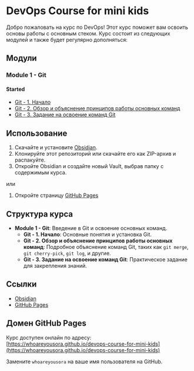 # DevOps Course for mini kids

Добро пожаловать на курс по DevOps! Этот курс поможет вам освоить основы работы с основным стеком. Курс состоит из следующих модулей и также будет регулярно дополняться:

## Модули

### Module 1 - Git

#### Started
- [Git - 1. Начало](module%201%20-%20git/started/Git%20-%201.%20Начало.md)
- [Git - 2. Обзор и объяснение принципов работы основных команд](https://github.com/whoareyousora/devops-course-for-mini-kids/blob/main/module%201%20-%20git/started/Git%20-%202.%D0%9E%D0%B1%D0%B7%D0%BE%D1%80%20%D0%B8%20%D0%BE%D0%B1%D1%8A%D1%8F%D1%81%D0%BD%D0%B5%D0%BD%D0%B8%D0%B5%20%D0%BF%D1%80%D0%B8%D0%BD%D1%86%D0%B8%D0%BF%D0%BE%D0%B2%20%D1%80%D0%B0%D0%B1%D0%BE%D1%82%D1%8B%20%D0%BE%D1%81%D0%BD%D0%BE%D0%B2%D0%BD%D1%8B%D1%85%20%D0%BA%D0%BE%D0%BC%D0%B0%D0%BD%D0%B4.md)
- [Git - 3. Задание на освоение команд Git](https://github.com/whoareyousora/devops-course-for-mini-kids/blob/main/module%201%20-%20git/started/Git%20-%203.%D0%97%D0%B0%D0%B4%D0%B0%D0%BD%D0%B8%D0%B5%20%D0%BD%D0%B0%20%D0%BE%D1%81%D0%B2%D0%BE%D0%B5%D0%BD%D0%B8%D0%B5%20%D0%BA%D0%BE%D0%BC%D0%B0%D0%BD%D0%B4%20Git.md)

## Использование

1. Скачайте и установите [Obsidian](https://obsidian.md/).
2. Клонируйте этот репозиторий или скачайте его как ZIP-архив и распакуйте.
3. Откройте Obsidian и создайте новый Vault, выбрав папку с содержимым курса.

или

1. Откройте страницу [GitHub Pages](https://pages.github.com/)

## Структура курса

- **Module 1 - Git**: Введение в Git и освоение основных команд.
  - **Git - 1. Начало**: Основные понятия и установка Git.
  - **Git - 2. Обзор и объяснение принципов работы основных команд**: Подробное объяснение команд Git, таких как `git merge`, `git cherry-pick`, `git log`, и другие.
  - **Git - 3. Задание на освоение команд Git**: Практическое задание для закрепления знаний.

## Ссылки

- [Obsidian](https://obsidian.md/)
- [GitHub Pages](https://pages.github.com/)

## Домен GitHub Pages

Курс доступен онлайн по адресу: [https://whoareyousora.github.io/devops-course-for-mini-kids](https://whoareyousora.github.io/devops-course-for-mini-kids)

Замените `whoareyousora` на ваше имя пользователя на GitHub.
